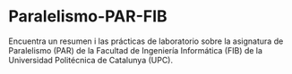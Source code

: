 # Paralelismo-PAR-FIB
Encuentra un resumen i las prácticas de laboratorio sobre la asignatura de Paralelismo (PAR) de la Facultad de Ingeniería Informática (FIB) de la Universidad Politécnica de Catalunya (UPC).
